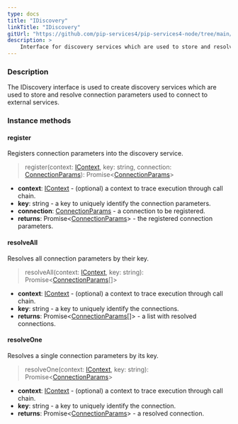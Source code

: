 ```yaml
---
type: docs
title: "IDiscovery"
linkTitle: "IDiscovery"
gitUrl: "https://github.com/pip-services4/pip-services4-node/tree/main/pip-services4-config-node"
description: >
    Interface for discovery services which are used to store and resolve connection parameters to connect to external services.
---
```


### Description

The IDiscovery interface is used to create discovery services which are used to store and resolve connection parameters used to connect to external services.

### Instance methods

#### register
Registers connection parameters into the discovery service.

>  register(context: [IContext](../../../components/context/icontext), key: string, connection: [ConnectionParams](../connection_params)): Promise<[ConnectionParams](../connection_params)>

- **context**: [IContext](../../../components/context/icontext) - (optional) a context to trace execution through call chain.
- **key**: string - a key to uniquely identify the connection parameters.
- **connection**: [ConnectionParams](../connection_params) - a connection to be registered.
- **returns**: Promise<[ConnectionParams](../connection_params)> - the registered connection parameters.


#### resolveAll
Resolves all connection parameters by their key.

>  resolveAll(context: [IContext](../../../components/context/icontext), key: string): Promise<[ConnectionParams](../connection_params)[]>

- **context**: [IContext](../../../components/context/icontext) - (optional) a context to trace execution through call chain.
- **key**: string - a key to uniquely identify the connections.
- **returns**: Promise<[ConnectionParams](../connection_params)[]> - a list with resolved connections.


#### resolveOne
Resolves a single connection parameters by its key.

>  resolveOne(context: [IContext](../../../components/context/icontext), key: string): Promise<[ConnectionParams](../connection_params)>

- **context**: [IContext](../../../components/context/icontext) - (optional) a context to trace execution through call chain.
- **key**: string - a key to uniquely identify the connection.
- **returns**: Promise<[ConnectionParams](../connection_params)> - a resolved connection.

